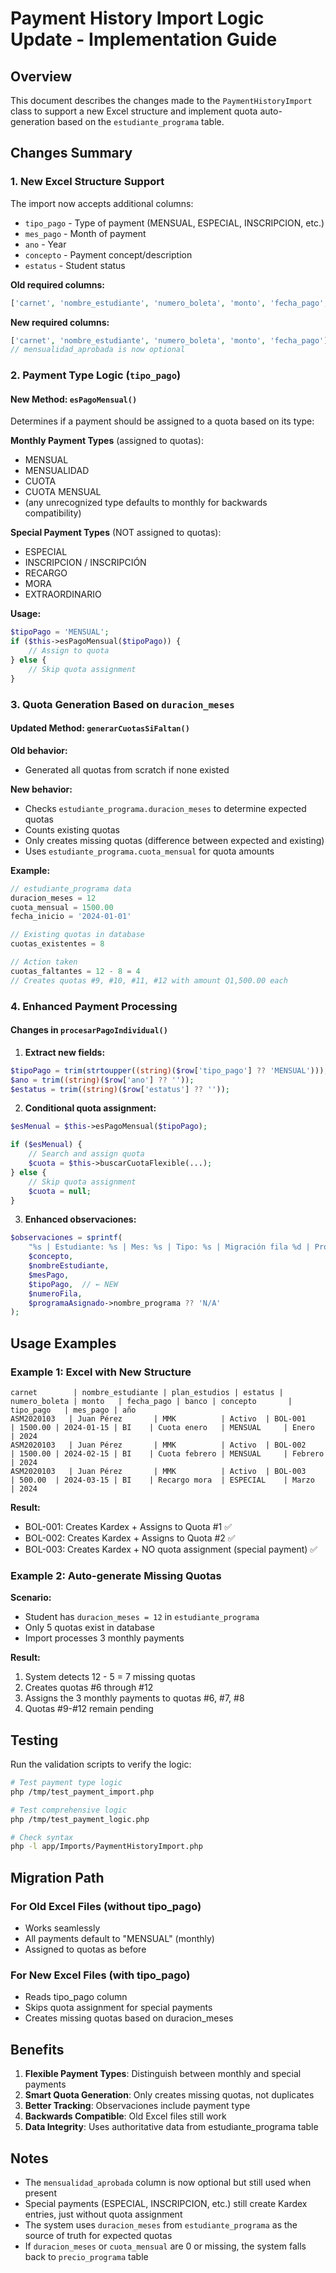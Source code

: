 # Payment History Import Logic Update - Implementation Guide

## Overview

This document describes the changes made to the `PaymentHistoryImport` class to support a new Excel structure and implement quota auto-generation based on the `estudiante_programa` table.

## Changes Summary

### 1. New Excel Structure Support

The import now accepts additional columns:
- `tipo_pago` - Type of payment (MENSUAL, ESPECIAL, INSCRIPCION, etc.)
- `mes_pago` - Month of payment
- `ano` - Year
- `concepto` - Payment concept/description
- `estatus` - Student status

**Old required columns:**
```php
['carnet', 'nombre_estudiante', 'numero_boleta', 'monto', 'fecha_pago', 'mensualidad_aprobada']
```

**New required columns:**
```php
['carnet', 'nombre_estudiante', 'numero_boleta', 'monto', 'fecha_pago']
// mensualidad_aprobada is now optional
```

### 2. Payment Type Logic (`tipo_pago`)

#### New Method: `esPagoMensual()`

Determines if a payment should be assigned to a quota based on its type:

**Monthly Payment Types** (assigned to quotas):
- MENSUAL
- MENSUALIDAD
- CUOTA
- CUOTA MENSUAL
- (any unrecognized type defaults to monthly for backwards compatibility)

**Special Payment Types** (NOT assigned to quotas):
- ESPECIAL
- INSCRIPCION / INSCRIPCIÓN
- RECARGO
- MORA
- EXTRAORDINARIO

**Usage:**
```php
$tipoPago = 'MENSUAL';
if ($this->esPagoMensual($tipoPago)) {
    // Assign to quota
} else {
    // Skip quota assignment
}
```

### 3. Quota Generation Based on `duracion_meses`

#### Updated Method: `generarCuotasSiFaltan()`

**Old behavior:**
- Generated all quotas from scratch if none existed

**New behavior:**
- Checks `estudiante_programa.duracion_meses` to determine expected quotas
- Counts existing quotas
- Only creates missing quotas (difference between expected and existing)
- Uses `estudiante_programa.cuota_mensual` for quota amounts

**Example:**
```php
// estudiante_programa data
duracion_meses = 12
cuota_mensual = 1500.00
fecha_inicio = '2024-01-01'

// Existing quotas in database
cuotas_existentes = 8

// Action taken
cuotas_faltantes = 12 - 8 = 4
// Creates quotas #9, #10, #11, #12 with amount Q1,500.00 each
```

### 4. Enhanced Payment Processing

#### Changes in `procesarPagoIndividual()`

1. **Extract new fields:**
```php
$tipoPago = trim(strtoupper((string)($row['tipo_pago'] ?? 'MENSUAL')));
$ano = trim((string)($row['ano'] ?? ''));
$estatus = trim((string)($row['estatus'] ?? ''));
```

2. **Conditional quota assignment:**
```php
$esMenual = $this->esPagoMensual($tipoPago);

if ($esMenual) {
    // Search and assign quota
    $cuota = $this->buscarCuotaFlexible(...);
} else {
    // Skip quota assignment
    $cuota = null;
}
```

3. **Enhanced observaciones:**
```php
$observaciones = sprintf(
    "%s | Estudiante: %s | Mes: %s | Tipo: %s | Migración fila %d | Programa: %s",
    $concepto,
    $nombreEstudiante,
    $mesPago,
    $tipoPago,  // ← NEW
    $numeroFila,
    $programaAsignado->nombre_programa ?? 'N/A'
);
```

## Usage Examples

### Example 1: Excel with New Structure

```excel
carnet        | nombre_estudiante | plan_estudios | estatus | numero_boleta | monto   | fecha_pago | banco | concepto       | tipo_pago   | mes_pago | año
ASM2020103   | Juan Pérez       | MMK          | Activo  | BOL-001      | 1500.00 | 2024-01-15 | BI    | Cuota enero   | MENSUAL     | Enero    | 2024
ASM2020103   | Juan Pérez       | MMK          | Activo  | BOL-002      | 1500.00 | 2024-02-15 | BI    | Cuota febrero | MENSUAL     | Febrero  | 2024
ASM2020103   | Juan Pérez       | MMK          | Activo  | BOL-003      | 500.00  | 2024-03-15 | BI    | Recargo mora  | ESPECIAL    | Marzo    | 2024
```

**Result:**
- BOL-001: Creates Kardex + Assigns to Quota #1 ✅
- BOL-002: Creates Kardex + Assigns to Quota #2 ✅
- BOL-003: Creates Kardex + NO quota assignment (special payment) ✅

### Example 2: Auto-generate Missing Quotas

**Scenario:**
- Student has `duracion_meses = 12` in `estudiante_programa`
- Only 5 quotas exist in database
- Import processes 3 monthly payments

**Result:**
1. System detects 12 - 5 = 7 missing quotas
2. Creates quotas #6 through #12
3. Assigns the 3 monthly payments to quotas #6, #7, #8
4. Quotas #9-#12 remain pending

## Testing

Run the validation scripts to verify the logic:

```bash
# Test payment type logic
php /tmp/test_payment_import.php

# Test comprehensive logic
php /tmp/test_payment_logic.php

# Check syntax
php -l app/Imports/PaymentHistoryImport.php
```

## Migration Path

### For Old Excel Files (without tipo_pago)
- Works seamlessly
- All payments default to "MENSUAL" (monthly)
- Assigned to quotas as before

### For New Excel Files (with tipo_pago)
- Reads tipo_pago column
- Skips quota assignment for special payments
- Creates missing quotas based on duracion_meses

## Benefits

1. **Flexible Payment Types**: Distinguish between monthly and special payments
2. **Smart Quota Generation**: Only creates missing quotas, not duplicates
3. **Better Tracking**: Observaciones include payment type
4. **Backwards Compatible**: Old Excel files still work
5. **Data Integrity**: Uses authoritative data from estudiante_programa table

## Notes

- The `mensualidad_aprobada` column is now optional but still used when present
- Special payments (ESPECIAL, INSCRIPCION, etc.) still create Kardex entries, just without quota assignment
- The system uses `duracion_meses` from `estudiante_programa` as the source of truth for expected quotas
- If `duracion_meses` or `cuota_mensual` are 0 or missing, the system falls back to `precio_programa` table
